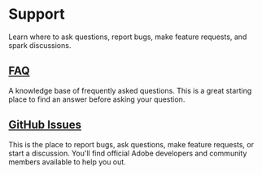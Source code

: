 # Support

Learn where to ask questions, report bugs, make feature requests, and spark discussions.

## [FAQ](../FAQ/Index.md)

A knowledge base of frequently asked questions. This is a great starting place to find an answer before asking your question.

## [GitHub Issues](https://github.com/AdobeDocs/adobeio-auth/issues)

This is the place to report bugs, ask questions, make feature requests, or start a discussion. You'll find official Adobe developers and community members available to help you out.
